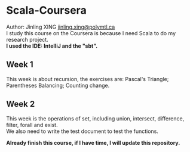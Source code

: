 # Scala-Coursera
Author: Jinling XING jinling.xing@polymtl.ca <br>
I study this course on the Coursera is because I need Scala to do my research project. <br>
**I used the IDE: IntelliJ and the "sbt".**
## Week 1
This week is about recursion, the exercises are: Pascal's Triangle; Parentheses Balancing; Counting change.

## Week 2
This week is the operations of set, including union, intersect, difference, filter, forall and exist. <br>
We also need to write the test document to test the functions.

**Already finish this course, if I have time, I will update this repository.**
